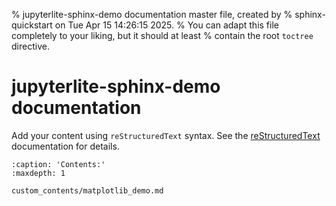 % jupyterlite-sphinx-demo documentation master file, created by
% sphinx-quickstart on Tue Apr 15 14:26:15 2025.
% You can adapt this file completely to your liking, but it should at least
% contain the root `toctree` directive.

# jupyterlite-sphinx-demo documentation

Add your content using `reStructuredText` syntax. See the
[reStructuredText](https://www.sphinx-doc.org/en/master/usage/restructuredtext/index.html)
documentation for details.

```{toctree}
:caption: 'Contents:'
:maxdepth: 1

custom_contents/matplotlib_demo.md
```
